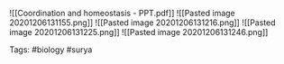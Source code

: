 ![[Coordination and homeostasis - PPT.pdf]]
![[Pasted image 20201206131155.png]]
![[Pasted image 20201206131216.png]]
![[Pasted image 20201206131225.png]]
![[Pasted image 20201206131246.png]]

Tags: #biology #surya 